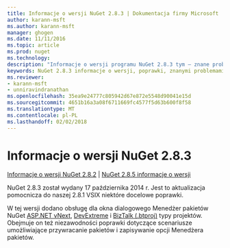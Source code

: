 ```yaml
---
title: Informacje o wersji NuGet 2.8.3 | Dokumentacja firmy Microsoft
author: karann-msft
ms.author: karann-msft
manager: ghogen
ms.date: 11/11/2016
ms.topic: article
ms.prod: nuget
ms.technology: 
description: "Informacje o wersji programu NuGet 2.8.3 tym — znane problemy, poprawki, dodatkowe funkcje i dcr."
keywords: NuGet 2.8.3 informacje o wersji, poprawki, znanymi problemami, nowe funkcje, dcr
ms.reviewer:
- karann-msft
- unniravindranathan
ms.openlocfilehash: 35ea9e24777c805942d67e872e5548d90041e15d
ms.sourcegitcommit: 4651b16a3a08f6711669fc4577f5d63b600f8f58
ms.translationtype: MT
ms.contentlocale: pl-PL
ms.lasthandoff: 02/02/2018
---
```

# <a name="nuget-283-release-notes"></a>Informacje o wersji NuGet 2.8.3

[Informacje o wersji NuGet 2.8.2](../release-notes/nuget-2.8.2.md) | [NuGet 2.8.5 informacje o wersji](../release-notes/nuget-2.8.5.md)

NuGet 2.8.3 został wydany 17 października 2014 r. Jest to aktualizacja pomocnicza do naszej 2.8.1 VSIX niektóre docelowe poprawki.

W tej wersji dodano obsługę dla okna dialogowego Menedżer pakietów NuGet [ASP.NET vNext](http://www.asp.net/vnext), [DevExtreme](http://js.devexpress.com/) i [BizTalk (.btproj)](/biztalk/core/developing-biztalk-server-applications) typy projektów. Obejmuje on też niezawodności poprawki dotyczące scenariusze umożliwiające przywracanie pakietów i zapisywanie opcji Menedżera pakietów.
